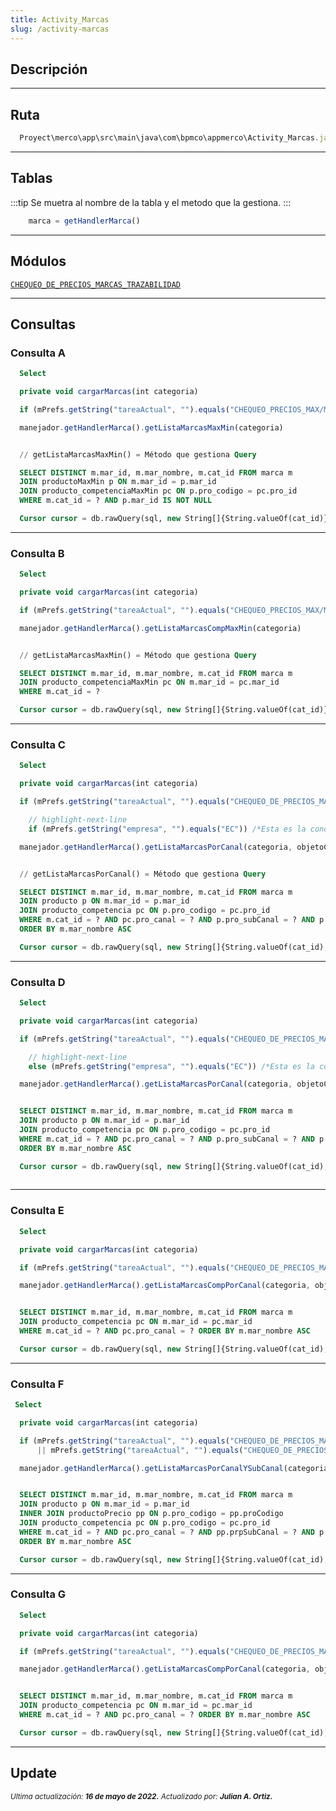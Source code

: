 ```yaml
---
title: Activity_Marcas
slug: /activity-marcas
---
```


## Descripción

***

## Ruta

```js
  Proyect\merco\app\src\main\java\com\bpmco\appmerco\Activity_Marcas.java
```

***

## Tablas

:::tip
Se muetra al nombre de la tabla y el metodo que la gestiona.
:::

```js title="Tabla marca"
    marca = getHandlerMarca()
``` 

***

## Módulos

[```CHEQUEO_DE_PRECIOS_MARCAS_TRAZABILIDAD```](../modules/modulo-44.md)

***

## Consultas

### Consulta A

```sql title="Tipo" 
  Select
```

```js title="Método desde donde se invoca"
  private void cargarMarcas(int categoria)
```

```js title="Condiciones"
  if (mPrefs.getString("tareaActual", "").equals("CHEQUEO_PRECIOS_MAX/MIN"))
```

```js title="Método"
  manejador.getHandlerMarca().getListaMarcasMaxMin(categoria)
```

```sql title="Query"

  // getListaMarcasMaxMin() = Método que gestiona Query 

  SELECT DISTINCT m.mar_id, m.mar_nombre, m.cat_id FROM marca m
  JOIN productoMaxMin p ON m.mar_id = p.mar_id
  JOIN producto_competenciaMaxMin pc ON p.pro_codigo = pc.pro_id
  WHERE m.cat_id = ? AND p.mar_id IS NOT NULL

  Cursor cursor = db.rawQuery(sql, new String[]{String.valueOf(cat_id)})

```

***

### Consulta B

```sql title="Tipo" 
  Select
```

```js title="Método desde donde se invoca"
  private void cargarMarcas(int categoria)
```

```js title="Condiciones"
  if (mPrefs.getString("tareaActual", "").equals("CHEQUEO_PRECIOS_MAX/MIN"))
```

```js title="Método"
  manejador.getHandlerMarca().getListaMarcasCompMaxMin(categoria)
```

```sql title="Query"

  // getListaMarcasMaxMin() = Método que gestiona Query

  SELECT DISTINCT m.mar_id, m.mar_nombre, m.cat_id FROM marca m
  JOIN producto_competenciaMaxMin pc ON m.mar_id = pc.mar_id
  WHERE m.cat_id = ? 

  Cursor cursor = db.rawQuery(sql, new String[]{String.valueOf(cat_id)})

```

***

### Consulta C

```sql title="Tipo" 
  Select
```

```js title="Método desde donde se invoca"
  private void cargarMarcas(int categoria)
```

```js title="Condiciones"
  if (mPrefs.getString("tareaActual", "").equals("CHEQUEO_DE_PRECIOS_MARCAS"))

    // highlight-next-line
    if (mPrefs.getString("empresa", "").equals("EC")) /*Esta es la condición que contiene el metodo*/
```

```js title="Método"
  manejador.getHandlerMarca().getListaMarcasPorCanal(categoria, objetoCanal.getId(), objetoCliente.getCli_subCanal())
```

```sql title="Query"

  // getListaMarcasPorCanal() = Método que gestiona Query

  SELECT DISTINCT m.mar_id, m.mar_nombre, m.cat_id FROM marca m
  JOIN producto p ON m.mar_id = p.mar_id
  JOIN producto_competencia pc ON p.pro_codigo = pc.pro_id
  WHERE m.cat_id = ? AND pc.pro_canal = ? AND p.pro_subCanal = ? AND p.mar_id IS NOT NULL
  ORDER BY m.mar_nombre ASC

  Cursor cursor = db.rawQuery(sql, new String[]{String.valueOf(cat_id), canal, subCanal})

```

***

### Consulta D

```sql title="Tipo" 
  Select
```

```js title="Método desde donde se invoca"
  private void cargarMarcas(int categoria)
```

```js title="Condiciones"
  if (mPrefs.getString("tareaActual", "").equals("CHEQUEO_DE_PRECIOS_MARCAS"))

    // highlight-next-line
    else (mPrefs.getString("empresa", "").equals("EC")) /*Esta es la condición que contiene el metodo*/
```

```js title="Método"
  manejador.getHandlerMarca().getListaMarcasPorCanal(categoria, objetoCliente.getCli_canal(), objetoCliente.getCli_subCanal())
```

```sql title="Query"

  SELECT DISTINCT m.mar_id, m.mar_nombre, m.cat_id FROM marca m
  JOIN producto p ON m.mar_id = p.mar_id
  JOIN producto_competencia pc ON p.pro_codigo = pc.pro_id
  WHERE m.cat_id = ? AND pc.pro_canal = ? AND p.pro_subCanal = ? AND p.mar_id IS NOT NULL
  ORDER BY m.mar_nombre ASC

  Cursor cursor = db.rawQuery(sql, new String[]{String.valueOf(cat_id), canal, subCanal})
 
```

***

### Consulta E

```sql title="Tipo" 
  Select
```

```js title="Método desde donde se invoca"
  private void cargarMarcas(int categoria)
```

```js title="Condiciones"
  if (mPrefs.getString("tareaActual", "").equals("CHEQUEO_DE_PRECIOS_MARCAS"))
```

```js title="Método"
  manejador.getHandlerMarca().getListaMarcasCompPorCanal(categoria, objetoCliente.getCli_canal())
```

```sql title="Query"

  SELECT DISTINCT m.mar_id, m.mar_nombre, m.cat_id FROM marca m
  JOIN producto_competencia pc ON m.mar_id = pc.mar_id
  WHERE m.cat_id = ? AND pc.pro_canal = ? ORDER BY m.mar_nombre ASC

  Cursor cursor = db.rawQuery(sql, new String[]{String.valueOf(cat_id), canal})

```

***

### Consulta F

```sql title="Tipo" 
 Select
```

```js title="Método desde donde se invoca"
  private void cargarMarcas(int categoria)
```

```js title="Condiciones"
  if (mPrefs.getString("tareaActual", "").equals("CHEQUEO_DE_PRECIOS_MARCAS_V2")
      || mPrefs.getString("tareaActual", "").equals("CHEQUEO_DE_PRECIOS_MARCAS_TRAZABILIDAD"))
```

```js title="Método"
  manejador.getHandlerMarca().getListaMarcasPorCanalYSubCanal(categoria, objetoCliente.getCli_canal(), objetoCliente.getCli_subCanal())
```

```sql title="Query"

  SELECT DISTINCT m.mar_id, m.mar_nombre, m.cat_id FROM marca m
  JOIN producto p ON m.mar_id = p.mar_id
  INNER JOIN productoPrecio pp ON p.pro_codigo = pp.proCodigo
  JOIN producto_competencia pc ON p.pro_codigo = pc.pro_id
  WHERE m.cat_id = ? AND pc.pro_canal = ? AND pp.prpSubCanal = ? AND p.mar_id IS NOT NULL
  ORDER BY m.mar_nombre ASC

  Cursor cursor = db.rawQuery(sql, new String[]{String.valueOf(cat_id), canal, subCanal})

```

***

### Consulta G

```sql title="Tipo" 
  Select
```

```js title="Método desde donde se invoca"
  private void cargarMarcas(int categoria)
```

```js title="Condiciones"
  if (mPrefs.getString("tareaActual", "").equals("CHEQUEO_DE_PRECIOS_MARCAS"))
```

```js title="Método"
  manejador.getHandlerMarca().getListaMarcasCompPorCanal(categoria, objetoCliente.getCli_canal())
```

```sql title="Query"

  SELECT DISTINCT m.mar_id, m.mar_nombre, m.cat_id FROM marca m
  JOIN producto_competencia pc ON m.mar_id = pc.mar_id
  WHERE m.cat_id = ? AND pc.pro_canal = ? ORDER BY m.mar_nombre ASC

  Cursor cursor = db.rawQuery(sql, new String[]{String.valueOf(cat_id), canal})

```

***

## Update

<div class="ultima-actualizacion">
  <small>
    <i>
      Ultima actualización:
      <b> 16 de mayo de 2022.</b>
    </i>
  </small>

  <small>
    <i>
      Actualizado por:
      <b> Julian A. Ortiz.</b>
    </i>
  </small>
</div>